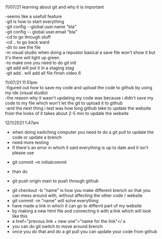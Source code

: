 
11/07/21 learning about git and why it is important

-seems like a usefull feature <br />
-git is how to start everything <br />
-git config --global user.name "bla" <br />
-git config -- global user.email "bla" <br />
-cd to go through stuff <br />
-cd .. to go back ward <br />
-dir to see the file <br />
-in visual studio when doing a repustor basical a save file won't show it but it's there will light up green <br />
-to make one you need to do git init <br />
-git add will put it in a staging stag <br />
-git add . will add all file finish video 6 <br />

11/07/21   11:51pm <br />
-figured out how to save my code and upload the code to github by using my ide (visual studio) <br />
-the reason why it wasn't updating my code was because i didn't save my code to my file which won't let the git to upload it to github <br />
-and the next thing i test was how long github take to update the website from the looks of it takes about 2-5 min to update the website <br />

12/1/2021 1:47am
- when doing switching computer you need to do a git pull to update the code or update a brench
- need more testing
- if there's an error in which it said everything is up to date and it isn't please use
* git commit -m initialcommit
- than do 
* git push origin main to push through github
- git checkout -b "name" is how you make different brench so that you can mess around with, without affecting the other code / website
- git commit -m "name" will solve everything
- have made a link in which it can go to differnt part of my website
- by making a new html file and connecting it with a:link which will look like this
- a href="prevous link + new one">"name for the link"</ a
- you can do git switch to move around brench
- once you do that and do a git pull you can update your code from github